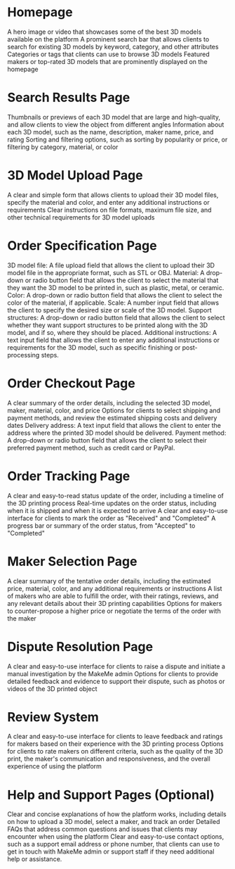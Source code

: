 # Homepage
A hero image or video that showcases some of the best 3D models available on the platform
A prominent search bar that allows clients to search for existing 3D models by keyword, category, and other attributes
Categories or tags that clients can use to browse 3D models
Featured makers or top-rated 3D models that are prominently displayed on the homepage

# Search Results Page
Thumbnails or previews of each 3D model that are large and high-quality, and allow clients to view the object from different angles
Information about each 3D model, such as the name, description, maker name, price, and rating
Sorting and filtering options, such as sorting by popularity or price, or filtering by category, material, or color

# 3D Model Upload Page
A clear and simple form that allows clients to upload their 3D model files, specify the material and color, and enter any additional instructions or requirements
Clear instructions on file formats, maximum file size, and other technical requirements for 3D model uploads

# Order Specification Page
3D model file: A file upload field that allows the client to upload their 3D model file in the appropriate format, such as STL or OBJ.
Material: A drop-down or radio button field that allows the client to select the material that they want the 3D model to be printed in, such as plastic, metal, or ceramic.
Color: A drop-down or radio button field that allows the client to select the color of the material, if applicable.
Scale: A number input field that allows the client to specify the desired size or scale of the 3D model.
Support structures: A drop-down or radio button field that allows the client to select whether they want support structures to be printed along with the 3D model, and if so, where they should be placed.
Additional instructions: A text input field that allows the client to enter any additional instructions or requirements for the 3D model, such as specific finishing or post-processing steps.

# Order Checkout Page
A clear summary of the order details, including the selected 3D model, maker, material, color, and price
Options for clients to select shipping and payment methods, and review the estimated shipping costs and delivery dates
Delivery address: A text input field that allows the client to enter the address where the printed 3D model should be delivered.
Payment method: A drop-down or radio button field that allows the client to select their preferred payment method, such as credit card or PayPal.

# Order Tracking Page
A clear and easy-to-read status update of the order, including a timeline of the 3D printing process
Real-time updates on the order status, including when it is shipped and when it is expected to arrive
A clear and easy-to-use interface for clients to mark the order as "Received" and "Completed"
A progress bar or summary of the order status, from "Accepted" to "Completed"

# Maker Selection Page
A clear summary of the tentative order details, including the estimated price, material, color, and any additional requirements or instructions
A list of makers who are able to fulfill the order, with their ratings, reviews, and any relevant details about their 3D printing capabilities
Options for makers to counter-propose a higher price or negotiate the terms of the order with the maker

# Dispute Resolution Page
A clear and easy-to-use interface for clients to raise a dispute and initiate a manual investigation by the MakeMe admin
Options for clients to provide detailed feedback and evidence to support their dispute, such as photos or videos of the 3D printed object

# Review System
A clear and easy-to-use interface for clients to leave feedback and ratings for makers based on their experience with the 3D printing process
Options for clients to rate makers on different criteria, such as the quality of the 3D print, the maker's communication and responsiveness, and the overall experience of using the platform

# Help and Support Pages (Optional)
Clear and concise explanations of how the platform works, including details on how to upload a 3D model, select a maker, and track an order
Detailed FAQs that address common questions and issues that clients may encounter when using the platform
Clear and easy-to-use contact options, such as a support email address or phone number, that clients can use to get in touch with MakeMe admin or support staff if they need additional help or assistance.
